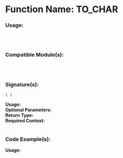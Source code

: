 # Function Name: TO_CHAR

### Usage:

<br><br>

### Compatible Module(s):

<br><br>

### Signature(s):
```
( )
```
**Usage:**<br>
**Optional Parameters:**<br>
**Return Type:**<br>
**Required Context:**<br>
<br>

### Code Example(s):
**Usage:**<br>
```

```
